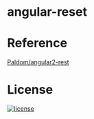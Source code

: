 # angular-reset

# Reference
[Paldom/angular2-rest](https://github.com/Paldom/angular2-rest)

# License
[![license](https://img.shields.io/github/license/mashape/apistatus.svg)](https://github.com/gozeon/angular-rest/blob/master/LICENSE)
